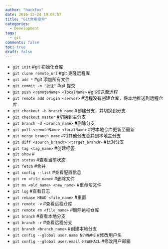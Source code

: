 ```yaml
---
author: "hackfox"
date: 2016-12-24 19:08:57
title: "Git常用命令"
categories:
  - Development
tags:
  - git
comments: false
toc: true
draft: false
---
```


- ``git init``                  #git 初始化仓库
- ``git clone remote_url``      #git 克隆远程库
- ``git add *`` #git 添加所有文件
- ``git commit -m "批注"``      #git 提交
- ``git push <remoteName> <localName>``                 #git推送至远程
- ``git remote add origin <server>``    #远程没有创建仓库，将本地推送到远程仓库
- ``git checkout -b branch_name``   #创建分支，并切换到分支
- ``git checkout master``       #切换到主分支
- ``git branch -d <branch_name>``     #删除分支
- ``git pull <remoteName> <localName>``    #将本地仓库更新至最新
- ``git merge branch_name``    #将其他分支合并到本地主分支
- ``git diff <sourch_branch> <target_branch>``     #比对分支
- ``git tag <tag_name>``   #创建标签
- ``git show``     #
- ``git status``   #查看当前状态
- ``git fetch``    #合并
- ``git config --list``    #查看配置信息
- ``git rm <file_name>``   #删除文件
- ``git mv <old_name> <new_name>``     #重命名文件
- ``git log``      #查看日志
- ``git rebase HEAD <file_name>``  #重置
- ``git remote -v``    #查看远程仓库
- ``git remote rm <file_name>``    #删除远程仓库
- ``git branch``   #查看本地分支
- ``git branch -r``    #查看远程分支
- ``git branch <branch_name>`` #创建本地分支
- ``git config --global user.name NEWNAME``    #修改用户名
- ``git config --global user.email NEWEMAIL``  #修改用户邮箱
